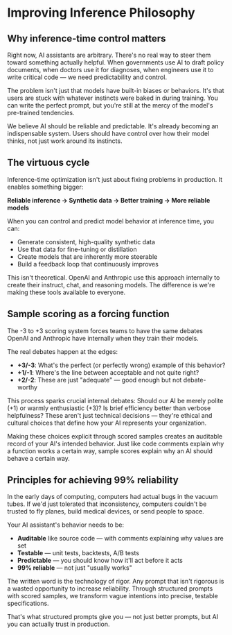 # Improving Inference Philosophy

## Why inference-time control matters

Right now, AI assistants are arbitrary. There's no real way to steer them toward
something actually helpful. When governments use AI to draft policy documents,
when doctors use it for diagnoses, when engineers use it to write critical code
— we need predictability and control.

The problem isn't just that models have built-in biases or behaviors. It's that
users are stuck with whatever instincts were baked in during training. You can
write the perfect prompt, but you're still at the mercy of the model's
pre-trained tendencies.

We believe AI should be reliable and predictable. It's already becoming an
indispensable system. Users should have control over how their model thinks, not
just work around its instincts.

## The virtuous cycle

Inference-time optimization isn't just about fixing problems in production. It
enables something bigger:

**Reliable inference → Synthetic data → Better training → More reliable models**

When you can control and predict model behavior at inference time, you can:

- Generate consistent, high-quality synthetic data
- Use that data for fine-tuning or distillation
- Create models that are inherently more steerable
- Build a feedback loop that continuously improves

This isn't theoretical. OpenAI and Anthropic use this approach internally to
create their instruct, chat, and reasoning models. The difference is we're
making these tools available to everyone.

## Sample scoring as a forcing function

The -3 to +3 scoring system forces teams to have the same debates OpenAI and
Anthropic have internally when they train their models.

The real debates happen at the edges:

- **+3/-3**: What's the perfect (or perfectly wrong) example of this behavior?
- **+1/-1**: Where's the line between acceptable and not quite right?
- **+2/-2**: These are just "adequate" — good enough but not debate-worthy

This process sparks crucial internal debates: Should our AI be merely polite
(+1) or warmly enthusiastic (+3)? Is brief efficiency better than verbose
helpfulness? These aren't just technical decisions — they're ethical and
cultural choices that define how your AI represents your organization.

Making these choices explicit through scored samples creates an auditable record
of your AI's intended behavior. Just like code comments explain why a function
works a certain way, sample scores explain why an AI should behave a certain
way.

## Principles for achieving 99% reliability

In the early days of computing, computers had actual bugs in the vacuum tubes.
If we'd just tolerated that inconsistency, computers couldn't be trusted to fly
planes, build medical devices, or send people to space.

Your AI assistant's behavior needs to be:

- **Auditable** like source code — with comments explaining why values are set
- **Testable** — unit tests, backtests, A/B tests
- **Predictable** — you should know how it'll act before it acts
- **99% reliable** — not just "usually works"

The written word is the technology of rigor. Any prompt that isn't rigorous is a
wasted opportunity to increase reliability. Through structured prompts with
scored samples, we transform vague intentions into precise, testable
specifications.

That's what structured prompts give you — not just better prompts, but AI you
can actually trust in production.
